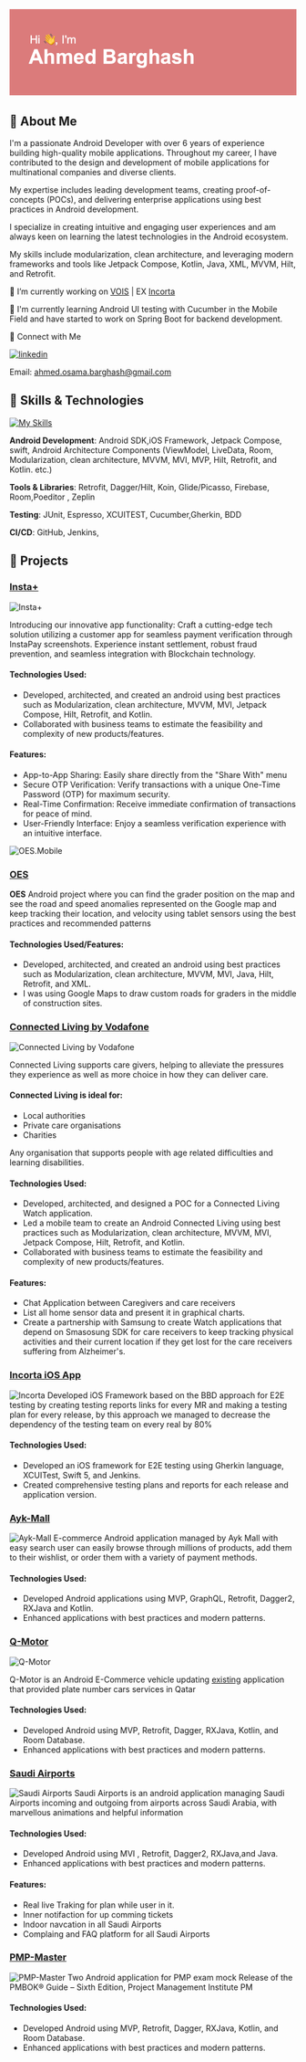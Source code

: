 ![Ahmed Barghash](https://raw.githubusercontent.com/AhmedBarghash/AhmedBarghash/main/header.png)


## 🚀 About Me

I'm a passionate Android Developer with over 6 years of experience building high-quality mobile applications. Throughout my career, I have contributed to the design and development of mobile applications for multinational companies and diverse clients. 

My expertise includes leading development teams, creating proof-of-concepts (POCs), and delivering enterprise applications using best practices in Android development.

I specialize in creating intuitive and engaging user experiences and am always keen on learning the latest technologies in the Android ecosystem. 

My skills include modularization, clean architecture, and leveraging modern frameworks and tools like Jetpack Compose, Kotlin, Java, XML, MVVM, Hilt, and Retrofit.


🔭 I’m currently working on [VOIS](https://www.vodafone.com/careers/professional-career-areas/shared-services) | EX [Incorta](https://www.incorta.com) 


🌱 I'm currently learning Android UI testing with Cucumber in the Mobile Field and have started to work on Spring Boot for backend development.

🤝 Connect with Me

[![linkedin](https://img.shields.io/badge/linkedin-0A66C2?style=for-the-badge&logo=linkedin&logoColor=white)](https://www.linkedin.com/in/ahmed-barghash-3053a0212/)

Email: ahmed.osama.barghash@gmail.com

## 🔧 Skills & Technologies

[![My Skills](https://skillicons.dev/icons?i=java,kotlin,swift,figma,firebase,gcp,jenkins,androidstudio,apple,git,github,gitlab,postman,sqlite,spring&theme=light)](https://skillicons.dev)

**Android Development**: Android SDK,iOS Framework, Jetpack Compose, swift, Android Architecture Components (ViewModel, LiveData, Room, Modularization, clean architecture, MVVM, MVI, MVP, Hilt, Retrofit, and Kotlin. etc.)

**Tools & Libraries**: Retrofit, Dagger/Hilt, Koin, Glide/Picasso, Firebase, Room,Poeditor , Zeplin


**Testing**: JUnit, Espresso, XCUITEST, Cucumber,Gherkin, BDD

**CI/CD**: GitHub, Jenkins, 


## 💼 Projects

### [Insta+](https://play.google.com/store/apps/details?id=com.subsbase.android.instaplus)

![Insta+](https://github.com/user-attachments/assets/0c9c86c5-299d-4259-b544-fa1988f73e45)

Introducing our innovative app functionality: Craft a cutting-edge tech solution utilizing a customer app for seamless payment verification through InstaPay screenshots. Experience instant settlement, robust fraud prevention, and seamless integration with Blockchain technology.

#### Technologies Used: 
- Developed, architected, and created an android using best practices such as Modularization, clean architecture, MVVM, MVI, Jetpack Compose, Hilt, Retrofit, and Kotlin. 
- Collaborated with business teams to estimate the feasibility and complexity of new products/features.

#### Features: 
- App-to-App Sharing: Easily share directly from the "Share With" menu
- Secure OTP Verification: Verify transactions with a unique One-Time Password (OTP) for maximum security.
- Real-Time Confirmation: Receive immediate confirmation of transactions for peace of mind.
- User-Friendly Interface: Enjoy a seamless verification experience with an intuitive interface.

![OES.Mobile]()

### [OES]()

**OES** Android project where you can find the grader position on the map and see the road and speed anomalies represented on the Google map and keep tracking their location, and velocity using tablet sensors using the best practices and recommended patterns

#### Technologies Used/Features: 
- Developed, architected, and created an android using best practices such as Modularization, clean architecture, MVVM, MVI, Java, Hilt, Retrofit, and XML. 
- I was using Google Maps to draw custom roads for graders in the middle of construction sites.

### [Connected Living by Vodafone](https://play.google.com/store/apps/details?id=com.vodafone.connectedliving.production)
![Connected Living by Vodafone](https://play-lh.googleusercontent.com/4nXHPCNKEOJSYJr53G3u3Cj1RmGBfq3cweIt-tH1NEDVYRmOxIYD3ImbB8f-UjFPIA=w832-h470)

Connected Living supports care givers, helping to alleviate the pressures they experience as well as more choice in how they can deliver care.

#### Connected Living is ideal for:
- Local authorities
- Private care organisations
- Charities

Any organisation that supports people with age related difficulties and learning disabilities.

#### Technologies Used: 
- Developed, architected, and designed a POC for a Connected Living Watch application.
- Led a mobile team to create an Android Connected Living using best practices such as Modularization, clean architecture, MVVM, MVI, Jetpack Compose, Hilt, Retrofit, and Kotlin. 
- Collaborated with business teams to estimate the feasibility and complexity of new products/features.

#### Features: 
- Chat Application between Caregivers and care receivers
- List all home sensor data and present it in graphical charts.
- Create a partnership with Samsung to create Watch applications that depend on Smasosung SDK for care receivers to keep tracking physical activities and their current location if they get lost for the care receivers suffering from Alzheimer's.

### [Incorta iOS App](https://apps.apple.com/eg/app/incorta/id1500757296)
![Incorta](https://www.incorta.com/wp-content/uploads/2022/08/10_OGImage-scaled.jpg)
Developed iOS Framework based on the BBD approach for E2E testing by creating testing reports links for every MR and making a testing plan for every release, by this approach we  managed to decrease the dependency of the testing team on every real by 80% 

#### Technologies Used: 
- Developed an iOS framework for E2E testing using Gherkin language, XCUITest, Swift 5, and Jenkins. 
- Created comprehensive testing plans and reports for each release and application version.

### [Ayk-Mall](https://m.apkpure.com/ayk-mall/com.ayk.app)
![Ayk-Mall](https://github.com/user-attachments/assets/ac36a95f-5aed-412d-8103-cedf6fbec588)
E-commerce Android application managed by Ayk Mall with easy search user can easily browse through millions of products, add them to their wishlist, or order them with a variety of payment methods.

#### Technologies Used: 
- Developed Android applications using MVP, GraphQL, Retrofit, Dagger2, RXJava and  Kotlin. 
- Enhanced applications with best practices and modern patterns. 

### [Q-Motor](https://drive.google.com/file/d/1ZoVPz_-ypL1uet1d7eUQ6Ugd-JlBIhr4/view)
![Q-Motor](https://github.com/user-attachments/assets/b51e4446-3d91-4985-9401-9a0477d7cba1)

Q-Motor is an Android E-Commerce vehicle updating [existing](https://play.google.com/store/apps/details?id=com.qmotor.carapp) application that provided plate number cars services in Qatar

#### Technologies Used: 
- Developed Android using MVP, Retrofit, Dagger, RXJava, Kotlin, and Room Database. 
- Enhanced applications with best practices and modern patterns.

### [Saudi Airports](https://apkpure.com/saudi-airports/com.navibees.gaca)
![Saudi Airports ](https://www.aviationbusinessme.com/cloud/2022/02/10/lIcc2hAt-gaca.jpg)
Saudi Airports is an android application managing Saudi Airports incoming and outgoing from airports across Saudi Arabia, with marvellous animations and helpful information

#### Technologies Used: 
- Developed Android using MVI , Retrofit, Dagger2, RXJava,and Java. 
- Enhanced applications with best practices and modern patterns. 

#### Features: 
- Real live Traking for plan while user in it.
- Inner notifaction for up comming tickets 
- Indoor navcation in all Saudi Airports
- Complaing and FAQ platform for all Saudi Airports

### [PMP-Master](https://apkpure.com/pmp-master/com.codesignet.pmp.paid)
![PMP-Master](https://media.licdn.com/dms/image/v2/C561BAQGTOdhrbPxgJQ/company-background_10000/company-background_10000/0/1585055560079/pmp_master_cover?e=1724716800&v=beta&t=1JFut91n48kKJ1QGU_9pg3VQK1_KhRAKXbE-ecR7Uhk)
Two Android application for PMP exam mock Release of the PMBOK® Guide – Sixth Edition, Project Management Institute PM

#### Technologies Used: 
- Developed Android using MVP, Retrofit, Dagger, RXJava, Kotlin, and Room Database. 
- Enhanced applications with best practices and modern patterns.



